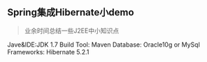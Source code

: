 
## Spring集成Hibernate小demo

> 业余时间总结一些J2EE中小知识点

Jave&IDE:JDK 1.7
Build Tool: Maven
Database: Oracle10g or MySql
Frameworks: Hibernate 5.2.1

